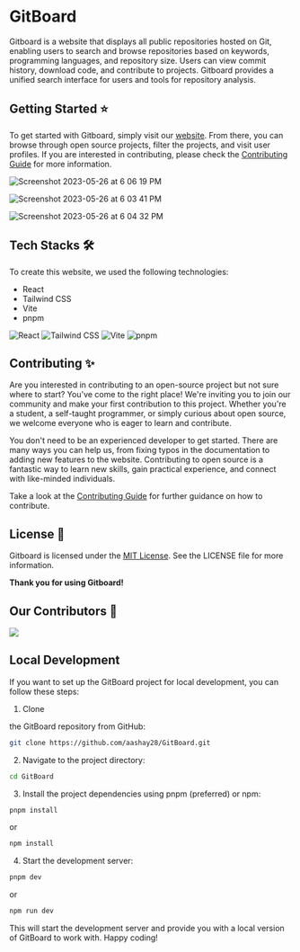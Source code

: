 # GitBoard

Gitboard is a website that displays all public repositories hosted on Git, enabling users to search and browse repositories based on keywords, programming languages, and repository size. Users can view commit history, download code, and contribute to projects. Gitboard provides a unified search interface for users and tools for repository analysis.

## Getting Started ⭐

To get started with Gitboard, simply visit our [website](https://git-board-gamma.vercel.app/). From there, you can browse through open source projects, filter the projects, and visit user profiles. If you are interested in contributing, please check the [Contributing Guide](/contributing.md) for more information.

![Screenshot 2023-05-26 at 6 06 19 PM](https://github.com/aashay28/GitBoard/assets/108337259/799bc073-e507-458d-ae7a-19f261a66a06)

![Screenshot 2023-05-26 at 6 03 41 PM](https://github.com/aashay28/GitBoard/assets/108337259/a4762904-48a7-4346-a376-855afd59fca8)

![Screenshot 2023-05-26 at 6 04 32 PM](https://github.com/aashay28/GitBoard/assets/108337259/1021764c-e16f-4ff4-9163-cd277d8bbc87)

## Tech Stacks 🛠️

To create this website, we used the following technologies:

- React
- Tailwind CSS
- Vite
- pnpm

![React](https://img.shields.io/badge/React-20232A?style=for-the-badge&logo=react&logoColor=61DAFB)
![Tailwind CSS](https://img.shields.io/badge/Tailwind_CSS-38B2AC?style=for-the-badge&logo=tailwind-css&logoColor=white)
![Vite](https://img.shields.io/badge/Vite-B73BFE?style=for-the-badge&logo=vite&logoColor=FFD62E)
![pnpm](https://img.shields.io/badge/npm-CB3837?style=for-the-badge&logo=npm&logoColor=white)

## Contributing ✨

Are you interested in contributing to an open-source project but not sure where to start? You've come to the right place! We're inviting you to join our community and make your first contribution to this project. Whether you're a student, a self-taught programmer, or simply curious about open source, we welcome everyone who is eager to learn and contribute.

You don't need to be an experienced developer to get started. There are many ways you can help us, from fixing typos in the documentation to adding new features to the website. Contributing to open source is a fantastic way to learn new skills, gain practical experience, and connect with like-minded individuals.

Take a look at the [Contributing Guide](/contributing.md) for further guidance on how to contribute.

## License 📝

Gitboard is licensed under the [MIT License](/LICENSE). See the LICENSE file for more information.

**Thank you for using Gitboard!**

## Our Contributors 🤝

<a href="https://github.com/aashay28/GitBoard/graphs/contributors">
  <img src="https://contrib.rocks/image?repo=aashay28/GitBoard" />
</a>

## Local Development

If you want to set up the GitBoard project for local development, you can follow these steps:

1. Clone

 the GitBoard repository from GitHub:

```bash
git clone https://github.com/aashay28/GitBoard.git
```

2. Navigate to the project directory:

```bash
cd GitBoard
```

3. Install the project dependencies using pnpm (preferred) or npm:

```bash
pnpm install
```
or
```bash
npm install
```

4. Start the development server:

```bash
pnpm dev
```
or
```bash
npm run dev
```

This will start the development server and provide you with a local version of GitBoard to work with. Happy coding!
